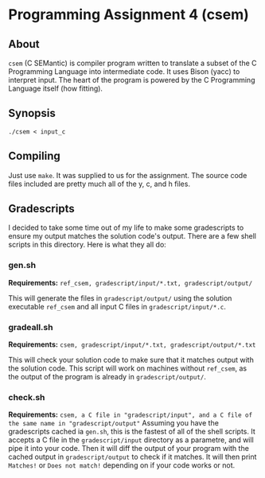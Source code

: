 # Programming Assignment 4 (csem)

## About
`csem` (C SEMantic) is compiler program written to translate a subset of the C Programming Language into intermediate code.
It uses Bison (yacc) to interpret input.
The heart of the program is powered by the C Programming Language itself (how fitting).

## Synopsis
```
./csem < input_c
```

## Compiling
Just use `make`. It was supplied to us for the assignment. The source code files included are pretty much all of the y, c, and h files.

## Gradescripts
I decided to take some time out of my life to make some gradescripts to ensure my output matches the solution code's output.
There are a few shell scripts in this directory.
Here is what they all do:

### gen.sh
**Requirements:** `ref_csem, gradescript/input/*.txt, gradescript/output/`

This will generate the files in `gradescript/output/` using the solution executable `ref_csem` and all input C files in `gradescript/input/*.c`.

### gradeall.sh
**Requirements:** `csem, gradescript/input/*.txt, gradescript/output/*.txt`

This will check your solution code to make sure that it matches output with the solution code.
This script will work on machines without `ref_csem`, as the output of the program is already in `gradescript/output/`.

### check.sh
**Requirements:** `csem, a C file in "gradescript/input", and a C file of the same name in "gradescript/output"`
Assuming you have the gradescripts cached ia `gen.sh`, this is the fastest of all of the shell scripts. It accepts a C file in the `gradescript/input` directory as a parametre, and will pipe it into your code. Then it will diff the output of your program with the cached output in `gradescript/output` to check if it matches. It will then print `Matches!` or `Does not match!` depending on if your code works or not.

